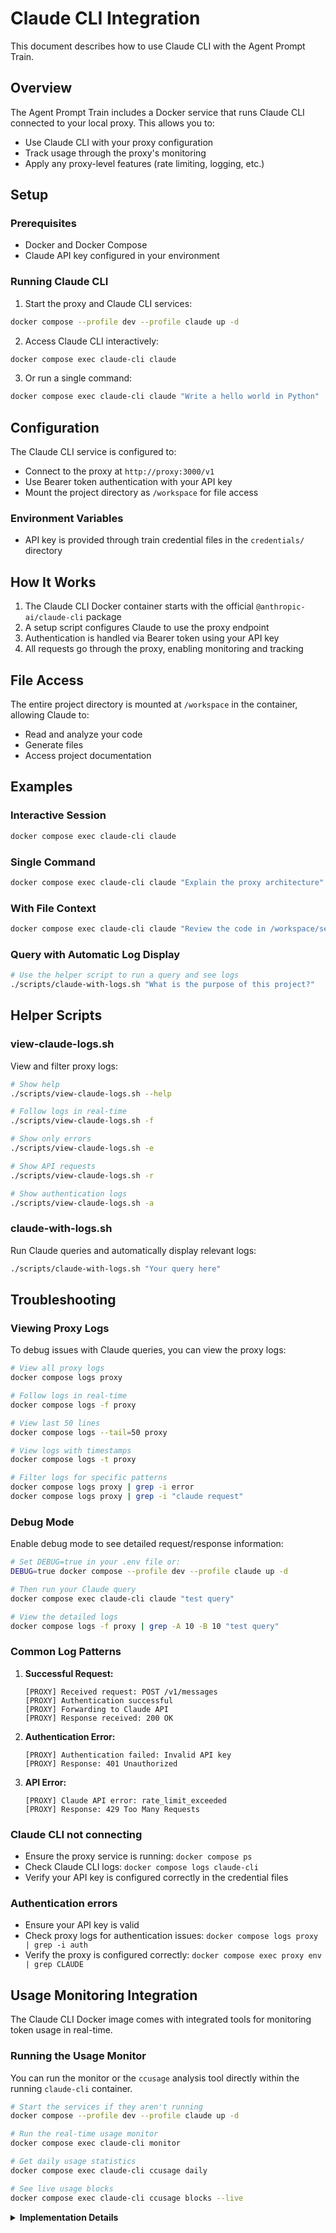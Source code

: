 # Claude CLI Integration

This document describes how to use Claude CLI with the Agent Prompt Train.

## Overview

The Agent Prompt Train includes a Docker service that runs Claude CLI connected to your local proxy. This allows you to:

- Use Claude CLI with your proxy configuration
- Track usage through the proxy's monitoring
- Apply any proxy-level features (rate limiting, logging, etc.)

## Setup

### Prerequisites

- Docker and Docker Compose
- Claude API key configured in your environment

### Running Claude CLI

1. Start the proxy and Claude CLI services:

```bash
docker compose --profile dev --profile claude up -d
```

2. Access Claude CLI interactively:

```bash
docker compose exec claude-cli claude
```

3. Or run a single command:

```bash
docker compose exec claude-cli claude "Write a hello world in Python"
```

## Configuration

The Claude CLI service is configured to:

- Connect to the proxy at `http://proxy:3000/v1`
- Use Bearer token authentication with your API key
- Mount the project directory as `/workspace` for file access

### Environment Variables

- API key is provided through train credential files in the `credentials/` directory

## How It Works

1. The Claude CLI Docker container starts with the official `@anthropic-ai/claude-cli` package
2. A setup script configures Claude to use the proxy endpoint
3. Authentication is handled via Bearer token using your API key
4. All requests go through the proxy, enabling monitoring and tracking

## File Access

The entire project directory is mounted at `/workspace` in the container, allowing Claude to:

- Read and analyze your code
- Generate files
- Access project documentation

## Examples

### Interactive Session

```bash
docker compose exec claude-cli claude
```

### Single Command

```bash
docker compose exec claude-cli claude "Explain the proxy architecture"
```

### With File Context

```bash
docker compose exec claude-cli claude "Review the code in /workspace/services/proxy/src/app.ts"
```

### Query with Automatic Log Display

```bash
# Use the helper script to run a query and see logs
./scripts/claude-with-logs.sh "What is the purpose of this project?"
```

## Helper Scripts

### view-claude-logs.sh

View and filter proxy logs:

```bash
# Show help
./scripts/view-claude-logs.sh --help

# Follow logs in real-time
./scripts/view-claude-logs.sh -f

# Show only errors
./scripts/view-claude-logs.sh -e

# Show API requests
./scripts/view-claude-logs.sh -r

# Show authentication logs
./scripts/view-claude-logs.sh -a
```

### claude-with-logs.sh

Run Claude queries and automatically display relevant logs:

```bash
./scripts/claude-with-logs.sh "Your query here"
```

## Troubleshooting

### Viewing Proxy Logs

To debug issues with Claude queries, you can view the proxy logs:

```bash
# View all proxy logs
docker compose logs proxy

# Follow logs in real-time
docker compose logs -f proxy

# View last 50 lines
docker compose logs --tail=50 proxy

# View logs with timestamps
docker compose logs -t proxy

# Filter logs for specific patterns
docker compose logs proxy | grep -i error
docker compose logs proxy | grep -i "claude request"
```

### Debug Mode

Enable debug mode to see detailed request/response information:

```bash
# Set DEBUG=true in your .env file or:
DEBUG=true docker compose --profile dev --profile claude up -d

# Then run your Claude query
docker compose exec claude-cli claude "test query"

# View the detailed logs
docker compose logs -f proxy | grep -A 10 -B 10 "test query"
```

### Common Log Patterns

1. **Successful Request:**

   ```
   [PROXY] Received request: POST /v1/messages
   [PROXY] Authentication successful
   [PROXY] Forwarding to Claude API
   [PROXY] Response received: 200 OK
   ```

2. **Authentication Error:**

   ```
   [PROXY] Authentication failed: Invalid API key
   [PROXY] Response: 401 Unauthorized
   ```

3. **API Error:**
   ```
   [PROXY] Claude API error: rate_limit_exceeded
   [PROXY] Response: 429 Too Many Requests
   ```

### Claude CLI not connecting

- Ensure the proxy service is running: `docker compose ps`
- Check Claude CLI logs: `docker compose logs claude-cli`
- Verify your API key is configured correctly in the credential files

### Authentication errors

- Ensure your API key is valid
- Check proxy logs for authentication issues: `docker compose logs proxy | grep -i auth`
- Verify the proxy is configured correctly: `docker compose exec proxy env | grep CLAUDE`

## Usage Monitoring Integration

The Claude CLI Docker image comes with integrated tools for monitoring token usage in real-time.

### Running the Usage Monitor

You can run the monitor or the `ccusage` analysis tool directly within the running `claude-cli` container.

```bash
# Start the services if they aren't running
docker compose --profile dev --profile claude up -d

# Run the real-time usage monitor
docker compose exec claude-cli monitor

# Get daily usage statistics
docker compose exec claude-cli ccusage daily

# See live usage blocks
docker compose exec claude-cli ccusage blocks --live
```

<details>
<summary><b>Implementation Details</b></summary>

- **Integrated Tools**: The Docker image includes the main `@anthropic-ai/claude-cli` CLI, `ccusage` for usage analysis, and the Python-based `Claude Usage Monitor`.
- **Security**: The container runs as a non-root user (`claude`) on a minimal Alpine base image.
- **Data Persistence**: The `/home/claude/.claude` directory is mounted as a volume to persist configuration, credentials, and usage data across container restarts.
- **Configuration**: The monitor is configured via environment variables (`ANTHROPIC_BASE_URL`, `CLAUDE_HOME`) set within the Docker Compose service definition.

</details>
